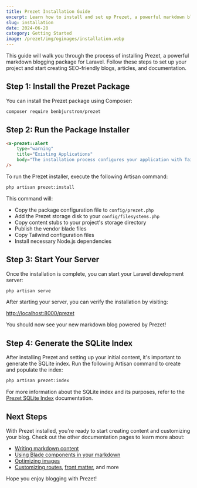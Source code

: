 ```yaml
---
title: Prezet Installation Guide
excerpt: Learn how to install and set up Prezet, a powerful markdown blogging package for Laravel.
slug: installation
date: 2024-06-28
category: Getting Started
image: /prezet/img/ogimages/installation.webp
---
```


This guide will walk you through the process of installing Prezet, a powerful markdown blogging package for Laravel. Follow these steps to set up your project and start creating SEO-friendly blogs, articles, and documentation.

## Step 1: Install the Prezet Package

You can install the Prezet package using Composer:

```bash
composer require benbjurstrom/prezet
```

## Step 2: Run the Package Installer

```html +parse
<x-prezet::alert
    type="warning"
    title="Existing Applications"
    body="The installation process configures your application with Tailwind CSS, which may overwrite any existing Tailwind configuration. It is recommended to switch to a clean branch first."
/>
```


To run the Prezet installer, execute the following Artisan command:


```bash
php artisan prezet:install
```

This command will:

- Copy the package configuration file to `config/prezet.php`
- Add the Prezet storage disk to your `config/filesystems.php`
- Copy content stubs to your project's storage directory
- Publish the vendor blade files
- Copy Tailwind configuration files
- Install necessary Node.js dependencies

## Step 3: Start Your Server

Once the installation is complete, you can start your Laravel development server:

```bash
php artisan serve
```

After starting your server, you can verify the installation by visiting:

[http://localhost:8000/prezet](http://localhost:8000/prezet)

You should now see your new markdown blog powered by Prezet!

## Step 4: Generate the SQLite Index
After installing Prezet and setting up your initial content, it's important to generate the SQLite index. Run the following Artisan command to create and populate the index:

```bash
php artisan prezet:index
```

For more information about the SQLite index and its purposes, refer to the [Prezet SQLite Index](/index) documentation.

## Next Steps

With Prezet installed, you're ready to start creating content and customizing your blog. Check out the other documentation pages to learn more about:

- [Writing markdown content](features/markdown)
- [Using Blade components in your markdown](features/blade)
- [Optimizing images](features/images)
- [Customizing routes](customize/routes), [front matter](customize/frontmatter), and more

Hope you enjoy blogging with Prezet!
